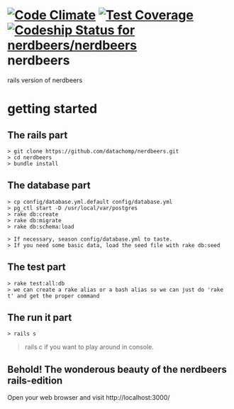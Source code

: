 [![Code Climate](https://codeclimate.com/github/nerdbeers/nerdbeers/badges/gpa.svg)](https://codeclimate.com/github/nerdbeers/nerdbeers) [![Test Coverage](https://codeclimate.com/github/nerdbeers/nerdbeers/badges/coverage.svg)](https://codeclimate.com/github/nerdbeers/nerdbeers) [ ![Codeship Status for nerdbeers/nerdbeers](https://codeship.com/projects/64503e30-b1e5-0131-0260-0eab129fca73/status?branch=master)](https://codeship.com/projects/20007)
nerdbeers
=========

rails version of nerdbeers

getting started
==========

## The rails part
```
> git clone https://github.com/datachomp/nerdbeers.git
> cd nerdbeers
> bundle install
```

## The database part
```
> cp config/database.yml.default config/database.yml
> pg_ctl start -D /usr/local/var/postgres
> rake db:create
> rake db:migrate
> rake db:schema:load

> If necessary, season config/database.yml to taste.
> If you need some basic data, load the seed file with rake db:seed
```

## The test part
```
> rake test:all:db
> we can create a rake alias or a bash alias so we can just do 'rake t' and get the proper command
```

## The run it part
```
> rails s
```
> rails c    if you want to play around in console.

## Behold! The wonderous beauty of the nerdbeers rails-edition
Open your web browser and visit http://localhost:3000/
